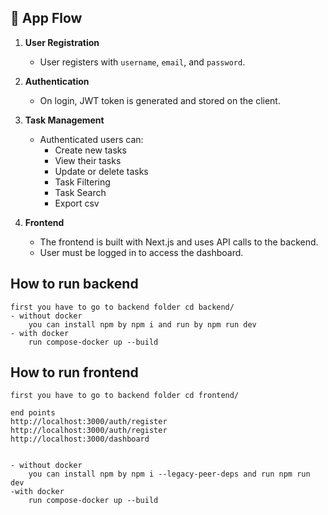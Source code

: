 ## 🔄 App Flow

1. **User Registration**
   - User registers with `username`, `email`, and `password`.

2. **Authentication**
   - On login, JWT token is generated and stored on the client.

3. **Task Management**
   - Authenticated users can:
     - Create new tasks
     - View their tasks
     - Update or delete tasks
     - Task Filtering
     - Task Search
     - Export csv

     

4. **Frontend**
   - The frontend is built with Next.js and uses API calls to the backend.
   - User must be logged in to access the dashboard.


## How to run backend 
    first you have to go to backend folder cd backend/
    - without docker 
        you can install npm by npm i and run by npm run dev
    - with docker
        run compose-docker up --build

## How to run frontend 
    first you have to go to backend folder cd frontend/

    end points
    http://localhost:3000/auth/register
    http://localhost:3000/auth/register   
    http://localhost:3000/dashboard
    

    - without docker
        you can install npm by npm i --legacy-peer-deps and run npm run dev
    -with docker
        run compose-docker up --build
